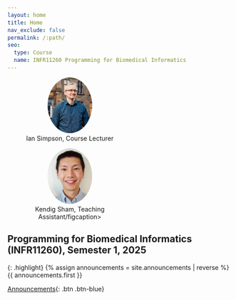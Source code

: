 ```yaml
---
layout: home
title: Home
nav_exclude: false
permalink: /:path/
seo:
  type: Course
  name: INFR11260 Programming for Biomedical Informatics
---
```


<figure class="shadow" style="width: 200px; text-align: center;">
  <img src="./assets/images/ian.png" alt="Prof. Ian Simpson" 
       style="width: 100px; height: 125px; object-fit: cover; border-radius: 50%;">
  <figcaption>Ian Simpson, Course Lecturer</figcaption>
</figure>

<figure class="shadow" style="width: 200px; text-align: center;">
  <img src="./assets/images/kendig.jpg" alt="Kendig Sham" 
       style="width: 100px; height: 125px; object-fit: cover; border-radius: 50%;">
  <figcaption>Kendig Sham, Teaching Assistant/figcaption>
</figure>

## Programming for Biomedical Informatics (INFR11260), Semester 1, 2025

{: .highlight}
{% assign announcements = site.announcements | reverse %}
{{ announcements.first }}

[Announcements](https://biomedical-informatics.github.io/pbi-home/announcements){: .btn .btn-blue}